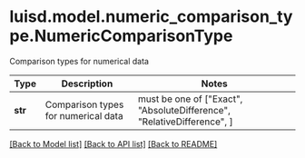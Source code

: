 # luisd.model.numeric_comparison_type.NumericComparisonType

Comparison types for numerical data

Type | Description | Notes
------------- | ------------- | -------------
**str** | Comparison types for numerical data |  must be one of ["Exact", "AbsoluteDifference", "RelativeDifference", ]

[[Back to Model list]](../../README.md#documentation-for-models) [[Back to API list]](../../README.md#documentation-for-api-endpoints) [[Back to README]](../../README.md)

